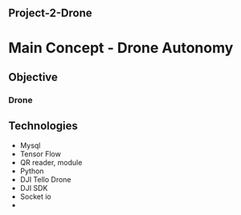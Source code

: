 ## Project-2-Drone


# Main Concept - Drone Autonomy

## Objective 

### Drone 

## Technologies

- Mysql
- Tensor Flow
- QR reader, module
- Python
- DJI Tello Drone
- DJI SDK
- Socket io
- 



